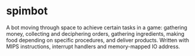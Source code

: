 # spimbot
A bot moving through space to achieve certain tasks in a game: gathering money, collecting and deciphering orders, gathering ingredients, making food depending on specific procedures, and deliver products. Written with MIPS instructions, interrupt handlers and memory-mapped IO address.
